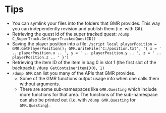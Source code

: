# Tips

* You can symlink your files into the folders that GMR provides. This way you can independently revision and publish them (i.e. with Git).
* Retrieving the quest id of the super tracked quest: `/dump C_SuperTrack.GetSuperTrackedQuestID()`
* Saving the player position into a file: `/script local playerPosition = GMR.GetPlayerPosition(); GMR.WriteFile('C:/position.txt', '{ x = ' .. playerPosition.x .. ', y = ' .. playerPosition.y .. ', z = ' .. playerPosition.z .. ' }')`
* Retrieving the item ID of the item in bag 0 in slot 1 (the first slot of the backpack): `/dump GetContainerItemID(0, 1)`
* `/dump GMR` can list you many of the APIs that GMR provides.
  * Some of the GMR functions output usage info when one calls them without arguments.
  * There are some sub-namespaces like `GMR.Questing` which include more functions for that area.
    The functions of the sub-namespace can also be printed out (i.e. with `/dump GMR.Questing` for `GMR.Questing`).
